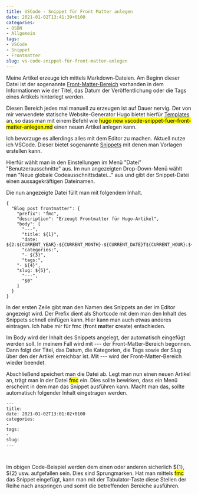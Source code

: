 ```yaml
---
title: VSCode - Snippet für Front Matter anlegen
date: 2021-01-02T13:41:39+0100
categories:
- OSBN
- Allgemein
tags:
- VSCode
- Snippet
- Frontmatter
slug: vs-code-snippet-für-front-matter-anlegen
---
```

Meine Artikel erzeuge ich mittels Markdown-Dateien. Am Beginn dieser Datei ist der sogenannte [Front-Matter-Bereich](https://gohugo.io/content-management/front-matter#readout) vorhanden in dem Informationen wie der Titel, das Datum der Veröffentlichung oder die Tags eines Artikels hinterlegt werden.

Diesen Bereich jedes mal manuell zu erzeugen ist auf Dauer nervig. Der von mir verwendete statische Website-Generator Hugo bietet hierfür [Templates](https://gohugo.io/content-management/archetypes/) an, so dass man mit einem Befehl wie <mark>hugo new vscode-snippet-fuer-front-matter-anlegen.md</mark> einen neuen Artikel anlegen kann.

Ich bevorzuge es allerdings alles mit dem Editor zu machen. Aktuell nutze ich VSCode. Dieser bietet sogenannte [Snippets](https://code.visualstudio.com/docs/editor/userdefinedsnippets) mit denen man Vorlagen erstellen kann.

Hierfür wählt man in den Einstellungen im Menü "Datei" "Benutzerausschnitte" aus. Im nun angezeigten Drop-Down-Menü wählt man "Neue globale Codeausschnittsdatei..." aus und gibt der Snippet-Datei einen aussagekräftigen Dateinamen.

Die nun angezeigte Datei füllt man mit folgendem Inhalt.

<pre class="line-numbers language-json" style="white-space:pre-wrap;">
<code class="language-json">{
  "Blog post frontmatter": {
    "prefix": "fmc",
    "description": "Erzeugt Frontmatter für Hugo-Artikel",
    "body": [
      "---",
      "title: ${1}",
      "date: ${2:${CURRENT_YEAR}-${CURRENT_MONTH}-${CURRENT_DATE}T${CURRENT_HOUR}:${CURRENT_MINUTE}:${CURRENT_SECOND}+0100}",
	  "categories:", 
	  "- ${3}", 
	  "tags:",
    "- ${4}",
    "slug: ${5}",
      "---",
      "$0"
    ]
  }
}</code>
</pre>

In der ersten Zeile gibt man den Namen des Snippets an der im Editor angezeigt wird. Der Prefix dient als Shortcode mit dem man den Inhalt des Snippets schnell einfügen kann. Hier kann man auch etwas anderes eintragen. Ich habe mir für fmc (**f**ront **m**atter **c**reate) entschieden.

Im Body wird der Inhalt des Snippets angelegt, der automatisch eingefügt werden soll. In meinem Fall wird mit \-\-\- der Front-Matter-Bereich begonnen. Dann folgt der Titel, das Datum, die Kategorien, die Tags sowie der Slug über den der Artikel erreichbar ist. Mit \-\-\- wird der Front-Matter-Bereich wieder beendet.

Abschließend speichert man die Datei ab. Legt man nun einen neuen Artikel an, trägt man in der Datei <mark>fmc</mark> ein. Dies sollte bewirken, dass ein Menü erscheint in dem man das Snippet ausführen kann. Macht man das, sollte automatisch folgender Inhalt eingetragen werden.

<pre class="line-numbers language-bash" style="white-space:pre-wrap;">
<code class="language-bash">---
title: 
date: 2021-01-02T13:01:02+0100
categories:
- 
tags:
- 
slug: 
---

</code>
</pre>

Im obigen Code-Beispiel werden dem einen oder anderen sicherlich ${1}, ${2} usw. aufgefallen sein. Dies sind Sprungmarken. Hat man mittels <mark>fmc</mark> das Snippet eingefügt, kann man mit der Tabulator-Taste diese Stellen der Reihe nach anspringen und somit die betreffenden Bereiche ausführen.

